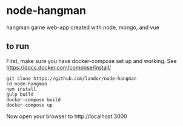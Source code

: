 # node-hangman
hangman game web-app created with node, mongo, and vue

## to run
First, make sure you have docker-compose set up and working.
See https://docs.docker.com/compose/install/
```
git clone https://github.com/landor/node-hangman
cd node-hangman
npm install
gulp build
docker-compose build
docker-compose up
```
Now open your browser to http://localhost:3000
